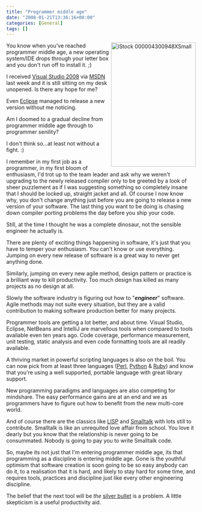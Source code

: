 ```yaml
---
title: "Programmer middle age"
date: "2008-01-21T13:36:16+00:00"
categories: [General]
tags: []
---
```


<p><img height="330" alt="iStock 000004300948XSmall" src="/images/uploads/2008/01/istock-000004300948xsmall.jpg" width="225" align="right" />You know when you've reached programmer middle age, a new operating system/IDE drops through your letter box and you don't run off to install it. ;)</p>
<p>I received <a href="http://en.wikipedia.org/wiki/Microsoft_Visual_Studio">Visual Studio 2008</a> via <a href="http://msdn2.microsoft.com/">MSDN</a> last week and it is still sitting on my desk unopened. Is there any hope for me?</p>
<p>Even <a href="http://www.eclipse.org/">Eclipse</a> managed to release a new version without me noticing.</p>
<p>Am I doomed to a gradual decline from programmer middle age through to programmer senility?</p>
<p>I don't think so...at least not without a fight. :)</p>
<p>I remember in my first job as a programmer, in my first bloom of enthusiasm, I'd trot up to the team leader and ask why we weren't upgrading to the newly released compiler only to be greeted by a look of sheer puzzlement as if I was suggesting something so completely insane that I should be locked up, straight jacket and all. Of course I now know why, you don't change anything just before you are going to release a new version of your software. The last thing you want to be doing is chasing down compiler porting problems the day before you ship your code.</p>
<p>Still, at the time I thought he was a complete dinosaur, not the sensible engineer he actually is.</p>
<p>There are plenty of exciting things happening in software, it's just that you have to temper your enthusiasm. You can't know or use everything. Jumping on every new release of software is a great way to never get anything done.</p>
<p>Similarly, jumping on every new agile method, design pattern or practice is a brilliant way to kill productivity. Too much design has killed as many projects as no design at all.</p>
<p>Slowly the software industry is figuring out how to "<strong><em>engineer</em></strong>" software. Agile methods may not suite every situation, but they are a valid contribution to making software production better for many projects.</p>
<p>Programmer tools are getting a lot better, and about time. Visual Studio, Eclipse, NetBeans and IntelliJ are marvellous tools when compared to tools available even ten years ago. Code coverage, performance measurement, unit testing, static analysis and even code formatting tools are all readily available.</p>
<p>A thriving market in powerful scripting languages is also on the boil. You can now pick from at least three languages (<a href="http://www.perl.org/">Perl</a>, <a href="http://www.python.org/">Python</a> &amp; <a href="http://www.ruby-lang.org/">Ruby</a>) and know that you're using a well supported, portable language with great library support.</p>
<p>New programming paradigms and languages are also competing for mindshare. The easy performance gains are at an end and we as programmers have to figure out how to benefit from the new multi-core world.</p>
<p>And of course there are the classics like <a href="http://lisp.org/">LISP</a> and <a href="http://www.smalltalk.org/">Smalltalk</a> with lots still to contribute. Smalltalk is like an unrequited love affair from school. You love it dearly but you know that the relationship is never going to be consummated. Nobody is going to pay you to write Smalltalk code.</p>
<p>So, maybe its not just that I'm entering programmer middle age, its that programming as a discipline is entering middle age. Gone is the youthful optimism that software creation is soon going to be so easy anybody can do it, to a realisation that it is hard, and likely to stay hard for some time, and requires tools, practices and discipline just like every other engineering discipline.</p>
<p>The belief that the next tool will be <em>the</em> <a href="http://en.wikipedia.org/wiki/Silver_bullet">silver bullet</a> is a problem. A little skepticism is a useful productivity aid.</p>

